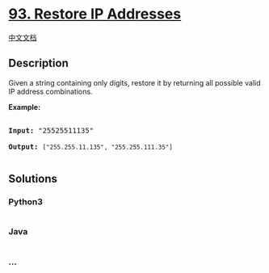 # [93. Restore IP Addresses](https://leetcode.com/problems/restore-ip-addresses)

[中文文档](/solution/0000-0099/0093.Restore%20IP%20Addresses/README.md)

## Description

<p>Given a string containing only digits, restore it by returning all possible valid IP address combinations.</p>

<p><strong>Example:</strong></p>

<pre>

<strong>Input:</strong> &quot;25525511135&quot;

<strong>Output:</strong> <code>[&quot;255.255.11.135&quot;, &quot;255.255.111.35&quot;]

</code></pre>

## Solutions

<!-- tabs:start -->

### **Python3**

```python

```

### **Java**

```java

```

### **...**

```

```

<!-- tabs:end -->
